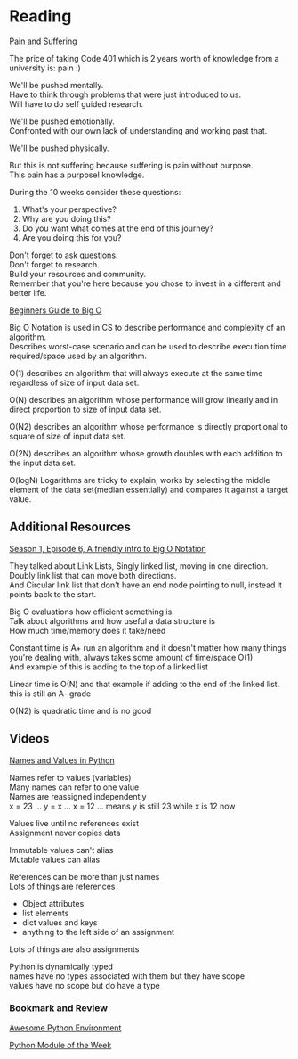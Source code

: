 # Reading

[Pain and Suffering](https://codefellows.github.io/code-401-python-guide/curriculum/class-01/notes/pain_suffering)

The price of taking Code 401 which is 2 years worth of knowledge from a university is: pain :) 

We'll be pushed mentally.  
Have to think through problems that were just introduced to us.  
Will have to do self guided research.  

We'll be pushed emotionally.  
Confronted with our own lack of understanding and working past that.  

We'll be pushed physically.  

But this is not suffering because suffering is pain without purpose.  
This pain has a purpose! knowledge. 

During the 10 weeks consider these questions:  

1. What's your perspective?
2. Why are you doing this?
3. Do you want what comes at the end of this journey?
4. Are you doing this for you?

Don't forget to ask questions.  
Don't forget to research.  
Build your resources and community.  
Remember that you're here because you chose to invest in a different and better life.  

[Beginners Guide to Big O](https://rob-bell.net/2009/06/a-beginners-guide-to-big-o-notation)

Big O Notation is used in CS to describe performance and complexity of an algorithm.  
Describes worst-case scenario and can be used to describe execution time required/space used by an algorithm.  

O(1) describes an algorithm that will always execute at the same time regardless of size of input data set.  

O(N) describes an algorithm whose performance will grow linearly and in direct proportion to size of input data set.  

O(N2) describes an algorithm whose performance is directly proportional to square of size of input data set.  

O(2N) describes an algorithm whose growth doubles with each addition to the input data set.  

O(logN) Logarithms are tricky to explain, works by selecting the middle element of the data set(median essentially) and compares it against a target value.  



## Additional Resources

[Season 1, Episode 6, A friendly intro to Big O Notation](https://www.codenewbie.org/basecs/8)

They talked about Link Lists, Singly linked list, moving in one direction.  
Doubly link list that can move both directions.  
And Circular link list that don't have an end node pointing to null, instead it points back to the start.  

Big O evaluations how efficient something is.  
Talk about algorithms and how useful a data structure is  
How much time/memory does it take/need

Constant time is A+ run an algorithm and it doesn't matter how many things you're dealing with, always takes some amount of time/space  O(1)  
And example of this is adding to the top of a linked list  

Linear time is O(N) and that example if adding to the end of the linked list.  this is still an A- grade

O(N2) is quadratic time and is no good  





## Videos

[Names and Values in Python](https://www.youtube.com/watch?v=_AEJHKGk9ns)

Names refer to values (variables)  
Many names can refer to one value  
Names are reassigned independently  
x = 23 ... y = x ... x = 12 ... means y is still 23 while x is 12 now  

Values live until no references exist  
Assignment never copies data  

Immutable values can't alias  
Mutable values can alias  

References can be more than just names  
Lots of things are references  

* Object attributes 
* list elements 
* dict values and keys
* anything to the left side of an assignment  

Lots of things are also assignments  

Python is dynamically typed  
names have no types associated with them but they have scope  
values have no scope but do have a type  

### Bookmark and Review

[Awesome Python Environment](https://towardsdatascience.com/how-to-setup-an-awesome-python-environment-for-data-science-or-anything-else-35d358cc95d5)

[Python Module of the Week](https://pymotw.com/3/index.html)